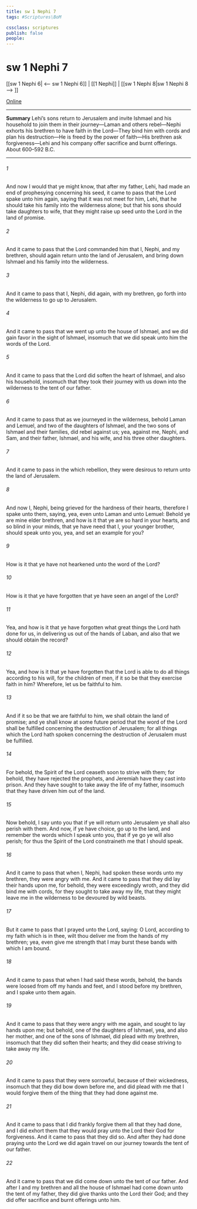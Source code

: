 ```yaml
---
title: sw 1 Nephi 7
tags: #Scriptures\BoM

cssclass: scriptures
publish: false
people:
---
```


# sw 1 Nephi 7
[[sw 1 Nephi 6| <-- sw 1 Nephi 6]] | [[1 Nephi]] | [[sw 1 Nephi 8|sw 1 Nephi 8 --> ]]

[Online](https://churchofjesuschrist.org/study/scriptures/bofm/1-ne/7?lang=eng)

---
__Summary__
Lehi’s sons return to Jerusalem and invite Ishmael and his household to join them in their journey—Laman and others rebel—Nephi exhorts his brethren to have faith in the Lord—They bind him with cords and plan his destruction—He is freed by the power of faith—His brethren ask forgiveness—Lehi and his company offer sacrifice and burnt offerings. About 600–592 B.C.

---
###### 1 
And now I would that ye might know, that after my father, Lehi, had made an end of prophesying concerning his seed, it came to pass that the Lord spake unto him again, saying that it was not meet for him, Lehi, that he should take his family into the wilderness alone; but that his sons should take daughters to wife, that they might raise up seed unto the Lord in the land of promise.

###### 2 
And it came to pass that the Lord commanded him that I, Nephi, and my brethren, should again return unto the land of Jerusalem, and bring down Ishmael and his family into the wilderness.

###### 3 
And it came to pass that I, Nephi, did again, with my brethren, go forth into the wilderness to go up to Jerusalem.

###### 4 
And it came to pass that we went up unto the house of Ishmael, and we did gain favor in the sight of Ishmael, insomuch that we did speak unto him the words of the Lord.

###### 5 
And it came to pass that the Lord did soften the heart of Ishmael, and also his household, insomuch that they took their journey with us down into the wilderness to the tent of our father.

###### 6 
And it came to pass that as we journeyed in the wilderness, behold Laman and Lemuel, and two of the daughters of Ishmael, and the two sons of Ishmael and their families, did rebel against us; yea, against me, Nephi, and Sam, and their father, Ishmael, and his wife, and his three other daughters.

###### 7 
And it came to pass in the which rebellion, they were desirous to return unto the land of Jerusalem.

###### 8 
And now I, Nephi, being grieved for the hardness of their hearts, therefore I spake unto them, saying, yea, even unto Laman and unto Lemuel: Behold ye are mine elder brethren, and how is it that ye are so hard in your hearts, and so blind in your minds, that ye have need that I, your younger brother, should speak unto you, yea, and set an example for you?

###### 9 
How is it that ye have not hearkened unto the word of the Lord?

###### 10 
How is it that ye have forgotten that ye have seen an angel of the Lord?

###### 11 
Yea, and how is it that ye have forgotten what great things the Lord hath done for us, in delivering us out of the hands of Laban, and also that we should obtain the record?

###### 12 
Yea, and how is it that ye have forgotten that the Lord is able to do all things according to his will, for the children of men, if it so be that they exercise faith in him? Wherefore, let us be faithful to him.

###### 13 
And if it so be that we are faithful to him, we shall obtain the land of promise; and ye shall know at some future period that the word of the Lord shall be fulfilled concerning the destruction of Jerusalem; for all things which the Lord hath spoken concerning the destruction of Jerusalem must be fulfilled.

###### 14 
For behold, the Spirit of the Lord ceaseth soon to strive with them; for behold, they have rejected the prophets, and Jeremiah have they cast into prison. And they have sought to take away the life of my father, insomuch that they have driven him out of the land.

###### 15 
Now behold, I say unto you that if ye will return unto Jerusalem ye shall also perish with them. And now, if ye have choice, go up to the land, and remember the words which I speak unto you, that if ye go ye will also perish; for thus the Spirit of the Lord constraineth me that I should speak.

###### 16 
And it came to pass that when I, Nephi, had spoken these words unto my brethren, they were angry with me. And it came to pass that they did lay their hands upon me, for behold, they were exceedingly wroth, and they did bind me with cords, for they sought to take away my life, that they might leave me in the wilderness to be devoured by wild beasts.

###### 17 
But it came to pass that I prayed unto the Lord, saying: O Lord, according to my faith which is in thee, wilt thou deliver me from the hands of my brethren; yea, even give me strength that I may burst these bands with which I am bound.

###### 18 
And it came to pass that when I had said these words, behold, the bands were loosed from off my hands and feet, and I stood before my brethren, and I spake unto them again.

###### 19 
And it came to pass that they were angry with me again, and sought to lay hands upon me; but behold, one of the daughters of Ishmael, yea, and also her mother, and one of the sons of Ishmael, did plead with my brethren, insomuch that they did soften their hearts; and they did cease striving to take away my life.

###### 20 
And it came to pass that they were sorrowful, because of their wickedness, insomuch that they did bow down before me, and did plead with me that I would forgive them of the thing that they had done against me.

###### 21 
And it came to pass that I did frankly forgive them all that they had done, and I did exhort them that they would pray unto the Lord their God for forgiveness. And it came to pass that they did so. And after they had done praying unto the Lord we did again travel on our journey towards the tent of our father.

###### 22 
And it came to pass that we did come down unto the tent of our father. And after I and my brethren and all the house of Ishmael had come down unto the tent of my father, they did give thanks unto the Lord their God; and they did offer sacrifice and burnt offerings unto him.


